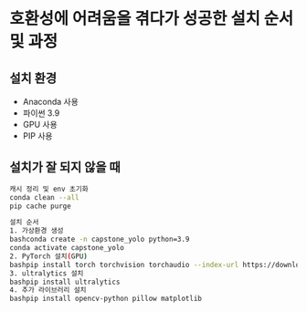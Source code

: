 # 호환성에 어려움을 겪다가 성공한 설치 순서 및 과정

## 설치 환경
- Anaconda 사용
- 파이썬 3.9
- GPU 사용
- PIP 사용

## 설치가 잘 되지 않을 때
```bash
캐시 정리 및 env 초기화
conda clean --all
pip cache purge

설치 순서
1. 가상환경 생성
bashconda create -n capstone_yolo python=3.9
conda activate capstone_yolo
2. PyTorch 설치(GPU)
bashpip install torch torchvision torchaudio --index-url https://download.pytorch.org/whl/cu118
3. ultralytics 설치
bashpip install ultralytics
4. 추가 라이브러리 설치
bashpip install opencv-python pillow matplotlib
